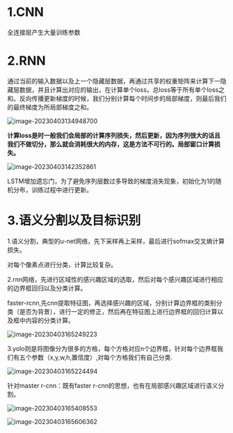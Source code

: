 # 1.CNN

全连接层产生大量训练参数

# 2.RNN

通过当前的输入数据以及上一个隐藏层数据，再通过共享的权重矩阵来计算下一隐藏层数据，并且计算出对应的输出，在计算单个loss，总loss等于所有单个loss之和。反向传播更新梯度的时候，我们分别计算每个时间步的局部梯度，则最后我们的最终梯度为所局部梯度之和。  



![image-20230403134948700](../../../../AppData/Roaming/Typora/typora-user-images/image-20230403134948700.png)



**计算loss是时一般我们会局部的计算序列损失，然后更新，因为序列很大的话且我们不做切分，那么就会消耗很大的内存，这是方法不可行的。局部窗口计算损失。**

![image-20230403142352861](../../../../AppData/Roaming/Typora/typora-user-images/image-20230403142352861.png)





LSTM增加遗忘门，为了避免序列层数过多导致的梯度消失现象，初始化为1的随机分布，训练过程中进行更新。

# 3.语义分割以及目标识别

1.语义分割，典型的u-net网络，先下采样再上采样，最后进行sofmax交叉熵计算损失。

对每个像素点进行分类，计算比较复杂。

2.rnn网络，先进行区域性的感兴趣区域的选取，然后对每个感兴趣区域进行相应的边界框回归以及分类计算。

faster-rcnn,先cnn提取特征图，再选择感兴趣的区域，分别计算边界框的类别分类（是否为背景），进行一定的修正，然后再在特征图上进行边界框的回归计算以及框中内容的分类计算。

![image-20230403165249223](../../../../AppData/Roaming/Typora/typora-user-images/image-20230403165249223.png)

3.yolo则是将图像分为很多的方格，每个方格对应n个边界框，针对每个边界框我们有五个参数（x,y,w,h,置信度）,对每个方格我们有自己分类.

![image-20230403165224494](../../../../AppData/Roaming/Typora/typora-user-images/image-20230403165224494.png)

针对master r-cnn：既有faster r-cnn的思想，也有在局部感兴趣区域进行语义分割。

![image-20230403165408553](../../../../AppData/Roaming/Typora/typora-user-images/image-20230403165408553.png)

![image-20230403165606362](../../../../AppData/Roaming/Typora/typora-user-images/image-20230403165606362.png)





